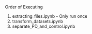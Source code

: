 Order of Executing
1. extracting_files.ipynb  - Only run once
2. transform_datasets.ipynb
3. separate_PD_and_control.ipynb
